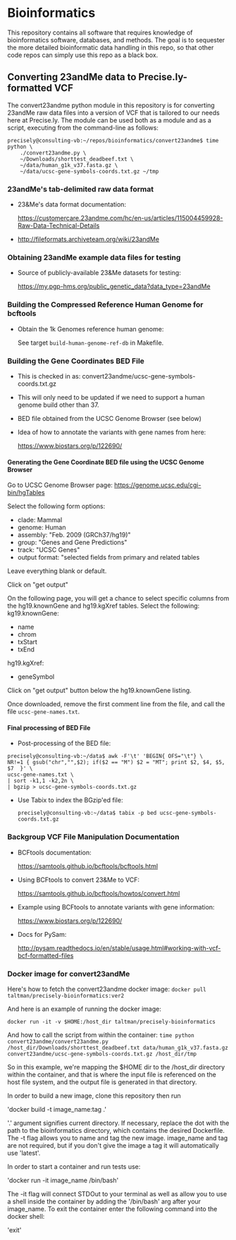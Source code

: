 # Bioinformatics

This repository contains all software that requires knowledge of
bioinformatics software, databases, and methods. The goal is to
sequester the more detailed bioinformatic data handling in this repo,
so that other code repos can simply use this repo as a black box.

## Converting 23andMe data to Precise.ly-formatted VCF

The convert23andme python module in this repository is for converting
23andMe raw data files into a version of VCF that is tailored to our
needs here at Precise.ly. The module can be used both as a module and
as a script, executing from the command-line as follows:

```
precisely@consulting-vb:~/repos/bioinformatics/convert23andme$ time python \
    ./convert23andme.py \
	~/Downloads/shorttest_deadbeef.txt \
	~/data/human_g1k_v37.fasta.gz \
	~/data/ucsc-gene-symbols-coords.txt.gz ~/tmp
```

### 23andMe's tab-delimited raw data format

- 23&Me's data format documentation: 

	https://customercare.23andme.com/hc/en-us/articles/115004459928-Raw-Data-Technical-Details

- http://fileformats.archiveteam.org/wiki/23andMe


### Obtaining 23andMe example data files for testing

- Source of publicly-available 23&Me datasets for testing: 
  
  https://my.pgp-hms.org/public_genetic_data?data_type=23andMe


### Building the Compressed Reference Human Genome for bcftools

- Obtain the 1k Genomes reference human genome:

	See target `build-human-genome-ref-db` in Makefile.

### Building the Gene Coordinates BED File
- This is checked in as:
  convert23andme/ucsc-gene-symbols-coords.txt.gz
- This will only need to be updated if we need to support a human
  genome build other than 37.
- BED file obtained from the UCSC Genome Browser (see below)
- Idea of how to annotate the variants with gene names from here: 

	https://www.biostars.org/p/122690/

#### Generating the Gene Coordinate BED file using the UCSC Genome Browser

Go to UCSC Genome Browser page:
https://genome.ucsc.edu/cgi-bin/hgTables

Select the following form options:
- clade: Mammal
- genome: Human
- assembly: "Feb. 2009 (GRCh37/hg19)"
- group: "Genes and Gene Predictions"
- track: "UCSC Genes"
- output format: "selected fields from primary and related tables

Leave everything blank or default.

Click on "get output"

On the following page, you will get a chance to select specific
columns from the hg19.knownGene and hg19.kgXref tables. Select the
following:
kg19.knownGene:
- name
- chrom
- txStart
- txEnd

hg19.kgXref:
- geneSymbol

Click on "get output" button below the hg19.knownGene listing.

Once downloaded, remove the first comment line from the file, and call
the file `ucsc-gene-names.txt`.

#### Final processing of BED File
- Post-processing of the BED file:

```
precisely@consulting-vb:~/data$ awk -F'\t' 'BEGIN{ OFS="\t"} \
NR!=1 { gsub("chr","",$2); if($2 == "M") $2 = "MT"; print $2, $4, $5, $7  }' \
ucsc-gene-names.txt \
| sort -k1,1 -k2,2n \
| bgzip > ucsc-gene-symbols-coords.txt.gz
```

- Use Tabix to index the BGzip'ed file:

	`precisely@consulting-vb:~/data$ tabix -p bed ucsc-gene-symbols-coords.txt.gz`

### Backgroup VCF File Manipulation Documentation 

- BCFtools documentation: 

	https://samtools.github.io/bcftools/bcftools.html

- Using BCFtools to convert 23&Me to VCF: 

	https://samtools.github.io/bcftools/howtos/convert.html

- Example using BCFtools to annotate variants with gene information: 
  
  https://www.biostars.org/p/122690/
  
- Docs for PySam: 

	http://pysam.readthedocs.io/en/stable/usage.html#working-with-vcf-bcf-formatted-files

### Docker image for convert23andMe

Here's how to fetch the convert23andme docker image: 
`docker pull taltman/precisely-bioinformatics:ver2`

And here is an example of running the docker image:

`docker run -it -v $HOME:/host_dir taltman/precisely-bioinformatics`

And how to call the script from within the container:
`time python convert23andme/convert23andme.py /host_dir/Downloads/shorttest_deadbeef.txt data/human_g1k_v37.fasta.gz convert23andme/ucsc-gene-symbols-coords.txt.gz /host_dir/tmp`

So in this example, we're mapping the $HOME dir to the /host_dir
directory within the container, and that is where the input file is
referenced on the host file system, and the output file is generated
in that directory.

In order to build a new image, clone this repository then run

'docker build -t image_name:tag .'

'.' argument signifies current directory. If necessary, replace the dot with the path to 
the bioinformatics directory, which contains the desired Dockerfile. The -t flag 
allows you to name and tag the new image. image_name and tag are not required, but
if you don't give the image a tag it will automatically use 'latest'.

In order to start a container and run tests use:

'docker run -it image_name /bin/bash'

The -it flag will connect STDOut to your terminal as well as allow you to use a shell 
inside the container by adding the '/bin/bash' arg after your image_name. To exit the container
enter the following command into the docker shell:

'exit'